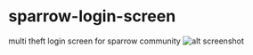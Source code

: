 # sparrow-login-screen
multi theft login screen for sparrow community
![alt screenshot](https://github.com/ala-zul/sparrow-login-screen/blob/main/Screenshot/loginscreen.jpg?raw=true)

